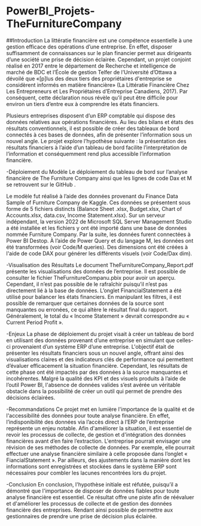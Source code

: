 # PowerBI_Projets-TheFurnitureCompany

##Introduction
La littératie financière est une compétence essentielle à une gestion efficace des opérations d’une entreprise. En effet, disposer suffisamment de connaissances sur le plan financier permet aux dirigeants d’une société une prise de décision éclairée. Cependant, un projet conjoint réalisé en 2017 entre le département de Recherche et intelligence de marché de BDC et l’École de gestion Telfer de l’Université d’Ottawa a dévoilé que «[p]lus des deux tiers des propriétaires d'entreprise se considèrent informés en matière financière» (La Littératie Financière Chez Les Entrepreneurs et Les Propriétaires d’Entreprise Canadiens, 2017). Par conséquent, cette déclaration nous révèle qu’il peut être difficile pour environ un tiers d’entre eux à comprendre les états financiers. 

Plusieurs entreprises disposent d’un ERP comptable qui dispose des données relatives aux opérations financières. Au lieu des bilans et états des résultats conventionnels, il est possible de créer des tableaux de bord connectés à ces bases de données, afin de présenter l’information sous un nouvel angle. Le projet explore l’hypothèse suivante : la présentation des résultats financiers à l’aide d’un tableau de bord facilite l’interprétation de l’information et conséquemment rend plus accessible l’information financière. 


-Déploiement du Modèle 
Le déploiement du tableau de bord sur l’analyse financière de The Furniture Company ainsi que les lignes de code Dax et M se retrouvent sur le GitHub .

Le modèle fut réalisé à l’aide des données provenant du Finance Data Sample of Furniture Company de Kaggle. Ces données se présentent sous forme de 5 fichiers distincts (Balance Sheet .xlsx, Budget.xlsx, Chart of Accounts.xlsx, data.csv, Income Statement.xlsx). Sur un serveur indépendant, la version 2022 de Microsoft SQL Server Management Studio a été installée et les fichiers y ont été importé dans une base de données nommée Furniture Company. 
Par la suite, les données furent connectées à Power BI Destop. À l’aide de Power Query et du langage M, les données ont été transformées (voir Code/M queries). Des dimensions ont été créées à l'aide de code DAX pour générer les différents visuels (voir Code/Dax dim). 


-Visualisation des Résultats 
Le document TheFurnitureCompany_Report.pdf présente les visualisations des données de l’entreprise. Il est possible de consulter le fichier TheFurnitureCompanu.pbix pour avoir un aperçu. Cependant, il n’est pas possible de le rafraîchir puisqu’il n’est pas directement lié à la base de données. L’onglet FinancialStatement a été utilisé pour balancer les états financiers. En manipulant les filtres, il est possible de remarquer que certaines données de la source sont manquantes ou erronées, ce qui altère le résultat final du rapport. Généralement, le total du « Income Statement » devrait correspondre au « Current Period Profit ». 


-Enjeux
La phase de déploiement du projet visait à créer un tableau de bord en utilisant des données provenant d’une entreprise en simulant que celles-ci provenaient d’un système ERP d’une entreprise. L'objectif était de présenter les résultats financiers sous un nouvel angle, offrant ainsi des visualisations claires et des indicateurs clés de performance qui permettent d’évaluer efficacement la situation financière.
Cependant, les résultats de cette phase ont été impactés par des données à la source manquantes et incohérentes. Malgré la qualité des KPI et des visuels produits à l’aide de l’outil Power BI, l'absence de données valides s’est avérée un véritable obstacle dans la possibilité de créer un outil qui permet de prendre des décisions éclairées.


-Recommandations 
Ce projet met en lumière l'importance de la qualité et de l'accessibilité des données pour toute analyse financière. En effet, l’indisponibilité des données via l’accès direct à l’ERP de l’entreprise représente un enjeu notable. Afin d'améliorer la situation, il est essentiel de revoir les processus de collecte, de gestion et d'intégration des données financières avant d’en faire l’extraction.
L'entreprise pourrait envisager une révision de ses méthodes de collecte de données. Par exemple, elle pourrait effectuer une analyse financière similaire à celle proposée dans l’onglet « FiancialStatement ». Par ailleurs, des ajustements dans la manière dont les informations sont enregistrées et stockées dans le système ERP sont nécessaires pour combler les lacunes rencontrées lors du projet.


-Conclusion
En conclusion, l'hypothèse initiale est réfutée, puisqu’il a démontré que l'importance de disposer de données fiables pour toute analyse financière est essentiel. Ce résultat offre une piste afin de réévaluer et d'améliorer les processus de collecte et de gestion des données financière des entreprises. Rendant ainsi possible de permettre aux gestionnaires de prendre une prise de décision plus éclairée. 
